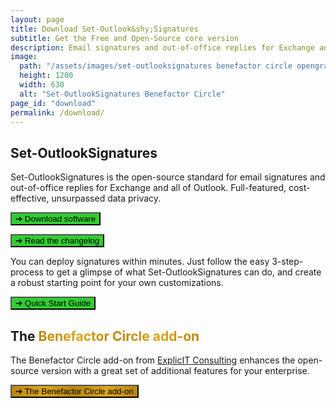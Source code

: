 ```yaml
---
layout: page
title: Download Set-Outlook&shy;Signatures
subtitle: Get the Free and Open-Source core version
description: Email signatures and out-of-office replies for Exchange and all of Outlook. Full-featured, cost-effective, unsurpassed data privacy.
image:
  path: "/assets/images/set-outlooksignatures benefactor circle opengraph1200x630.png"
  height: 1200
  width: 630
  alt: "Set-OutlookSignatures Benefactor Circle"
page_id: "download"
permalink: /download/
---
```

<h2 id="set-outlooksignatures">Set-OutlookSignatures</h2>
<p>
Set-OutlookSignatures is the open-source standard for email signatures and out-of-office replies for Exchange and all of Outlook. Full-featured, cost-effective, unsurpassed data privacy.
</p>

<p><a href="https://github.com/Set-OutlookSignatures/Set-OutlookSignatures/releases"><button class="button is-link is-normal is-hovered has-text-black has-text-weight-bold" style="background-color: limegreen">➔ Download software</button></a></p>

<p><a href="https://github.com/Set-OutlookSignatures/Set-OutlookSignatures/blob/main/docs/CHANGELOG.md"><button class="button is-link is-normal is-hovered has-text-black has-text-weight-bold" style="background-color: limegreen">➔ Read the changelog</button></a></p>

<p>You can deploy signatures within minutes. Just follow the easy 3-step-process to get a glimpse of what Set-OutlookSignatures can do, and create a robust starting point for your own customizations.</p>

<p><a href="/quickstart"><button class="button is-link is-normal is-hovered has-text-black has-text-weight-bold" style="background-color: limegreen">➔ Quick Start Guide</button></a></p>

<h2 id="benefactor-circle">The <span style="font-weight: bold; background-image: linear-gradient(to right, darkgoldenrod, goldenrod, darkgoldenrod, goldenrod, darkgoldenrod); background-clip: text; color: transparent;">Benefactor Circle add-on</span></h2>
<p>The Benefactor Circle add-on from <a href="https://explicitconsulting.at">ExplicIT Consulting</a> enhances the open-source version with a great set of additional features for your enterprise.</p>

<p><a href="/benefactorcircle"><button class="button is-link is-normal is-hovered has-text-black has-text-weight-bold" style="background-image: linear-gradient(to right, darkgoldenrod, goldenrod, darkgoldenrod, goldenrod, darkgoldenrod)">➔ The Benefactor Circle add-on</button></a></p>
